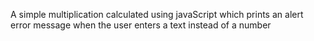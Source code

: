 A simple multiplication calculated using javaScript which prints an alert error message when the user enters a text instead of a number
